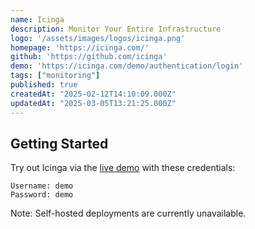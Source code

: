 ```yaml
---
name: Icinga
description: Monitor Your Entire Infrastructure
logo: '/assets/images/logos/icinga.png'
homepage: 'https://icinga.com/'
github: 'https://github.com/icinga'
demo: 'https://icinga.com/demo/authentication/login'
tags: ["monitoring"]
published: true
createdAt: "2025-02-12T14:10:09.000Z"
updatedAt: "2025-03-05T13:21:25.000Z"
---
```


## Getting Started

Try out Icinga via the [live demo](https://icinga.com/demo/authentication/login) with these credentials:

```
Username: demo
Password: demo
```

Note: Self-hosted deployments are currently unavailable.
